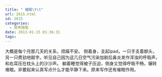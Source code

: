 ```yaml
---
title: " 催眠\t\t"
url: 2615.html
id: 2615
categories:
  - 思考随笔
date: 2013-01-15 01:36:31
tags:
---
```


大概是每个月那几天的关系，烦躁不安。 侧着身，支起ipad，一只手支着额头，另一只费劲地敲字。听见自己因为这几日空气污染加剧后鼻炎发作浑浊的呼吸声，和右耳压在枕头上的沙沙声。 躺着睡觉得被子压迫，侧身又觉得呼吸不畅，辗转难眠。非要起来认真写点什么才能平静下来。原来写作还有催眠作用。